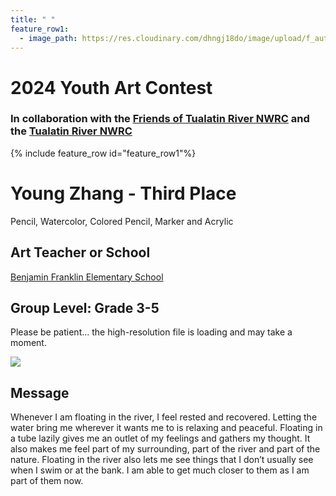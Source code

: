 ```yaml
---
title: " "
feature_row1:
  - image_path: https://res.cloudinary.com/dhngj18do/image/upload/f_auto,q_auto/v1/images/artcontest/ribbon_3
---
```


# 2024 Youth Art Contest

### In collaboration with the [Friends of Tualatin River NWRC](https://fotr.wildapricot.org/) and the [Tualatin River NWRC](https://www.fws.gov/refuge/Tualatin_River/)

{% include feature_row id="feature_row1"%}

# Young Zhang - Third Place  
Pencil, Watercolor, Colored Pencil, Marker and Acrylic  

## Art Teacher or School  
[Benjamin Franklin Elementary School](https://franklin.vansd.org/)  

## Group Level: Grade 3-5  
Please be patient... the high-resolution file is loading and may take a moment.  

![](https://res.cloudinary.com/dhngj18do/image/upload/f_auto,q_auto/v1/images/artcontest/2024_grp3_3rd_large)

## Message

Whenever I am floating in the river, I feel rested and recovered. Letting the water bring me wherever it wants me to is relaxing and peaceful. Floating in a tube lazily gives me an outlet of my feelings and gathers my thought. It also makes me feel part of my surrounding, part of the river and part of the nature. Floating in the river also lets me see things that I don’t usually see when I swim or at the bank. I am able to get much closer to them as I am part of them now.
